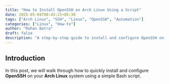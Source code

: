```yaml
---
title: "How to Install OpenSSH on Arch Linux Using a Script"
date: 2025-05-04T00:43:21+05:30
tags: ["Arch Linux", "SSH", "Linux", "OpenSSH", "Automation"]
categories: ["Linux", "How-to"]
author: "Rohan Batra"
draft: false
description: "A step-by-step guide to install and configure OpenSSH on Arch Linux using an automated script."
---
```


## Introduction

In this post, we will walk through how to quickly install and configure **OpenSSH** on your **Arch Linux** system using a simple Bash script. 